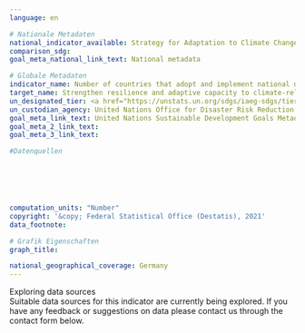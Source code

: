```yaml
---
language: en    

# Nationale Metadaten    
national_indicator_available: Strategy for Adaptation to Climate Change    
comparison_sdg:     
goal_meta_national_link_text: National metadata    

# Globale Metadaten    
indicator_name: Number of countries that adopt and implement national disaster risk reduction strategies in line with the Sendai Framework for Disaster Risk Reduction 2015-2030    
target_name: Strengthen resilience and adaptive capacity to climate-related hazards and natural disasters in all countries    
un_designated_tier: <a href="https://unstats.un.org/sdgs/iaeg-sdgs/tier-classification/" title="Click here for more information on the UN tier classification.">Tier II</a>    
un_custodian_agency: United Nations Office for Disaster Risk Reduction (UNDRR)    
goal_meta_link_text: United Nations Sustainable Development Goals Metadata    
goal_meta_2_link_text:     
goal_meta_3_link_text:     

#Datenquellen





    
computation_units: "Number"    
copyright: '&copy; Federal Statistical Office (Destatis), 2021'    
data_footnote:     

# Grafik Eigenschaften    
graph_title:     

national_geographical_coverage: Germany    
---
```


<span class="status notstarted"> Exploring data sources </span><br>
Suitable data sources for this indicator are currently being explored.
If you have any feedback or suggestions on data please contact us through the contact form below.